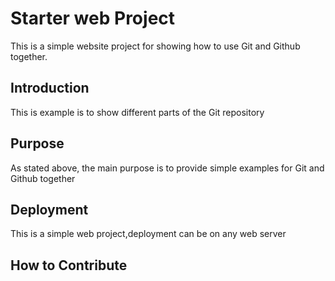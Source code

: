 # Starter web Project

This is a simple website project for showing how to use Git and Github together.

## Introduction

This is example is to show different parts of the Git repository

## Purpose

As stated above, the main purpose is to provide simple examples for Git and Github together

## Deployment

This is a simple web project,deployment can be on any web server

## How to Contribute